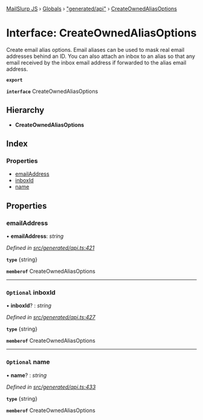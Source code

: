 [MailSlurp JS](../README.md) › [Globals](../globals.md) › ["generated/api"](../modules/_generated_api_.md) › [CreateOwnedAliasOptions](_generated_api_.createownedaliasoptions.md)

# Interface: CreateOwnedAliasOptions

Create email alias options. Email aliases can be used to mask real email addresses behind an ID. You can also attach an inbox to an alias so that any email received by the inbox email address if forwarded to the alias email address.

**`export`** 

**`interface`** CreateOwnedAliasOptions

## Hierarchy

* **CreateOwnedAliasOptions**

## Index

### Properties

* [emailAddress](_generated_api_.createownedaliasoptions.md#emailaddress)
* [inboxId](_generated_api_.createownedaliasoptions.md#optional-inboxid)
* [name](_generated_api_.createownedaliasoptions.md#optional-name)

## Properties

###  emailAddress

• **emailAddress**: *string*

*Defined in [src/generated/api.ts:421](https://github.com/mailslurp/mailslurp-client-ts-js/blob/7141c32/src/generated/api.ts#L421)*

**`type`** {string}

**`memberof`** CreateOwnedAliasOptions

___

### `Optional` inboxId

• **inboxId**? : *string*

*Defined in [src/generated/api.ts:427](https://github.com/mailslurp/mailslurp-client-ts-js/blob/7141c32/src/generated/api.ts#L427)*

**`type`** {string}

**`memberof`** CreateOwnedAliasOptions

___

### `Optional` name

• **name**? : *string*

*Defined in [src/generated/api.ts:433](https://github.com/mailslurp/mailslurp-client-ts-js/blob/7141c32/src/generated/api.ts#L433)*

**`type`** {string}

**`memberof`** CreateOwnedAliasOptions

